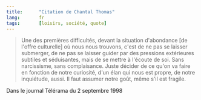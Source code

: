 ```yaml
---
title:      "Citation de Chantal Thomas"
lang:       fr
tags:       [loisirs, société, quote]
---
```



> Une des premières difficultés, devant la situation d'abondance [de l'offre culturelle] où nous nous trouvons, c'est de ne pas se laisser submerger, de ne pas se laisser guider par des pressions extérieures subtiles et séduisantes, mais de se mettre à l'écoute de soi. Sans narcissisme, sans complaisance. Juste décider de ce qu'on va faire en fonction de notre curiosité, d'un élan qui nous est propre, de notre inquiétude, aussi. Il faut assumer notre goût, même s'il est fragile.


Dans le journal Télérama du 2 septembre 1998

